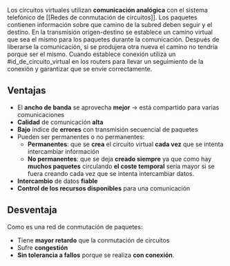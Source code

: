 Los circuitos virtuales utilizan **comunicación analógica** con el sistema telefónico de [[Redes de conmutación de circuitos]]. 
Los paquetes contienen información sobre que camino de la subred deben seguir y el destino.
En la transmisión origen-destino se establece un camino virtual que sea el mismo para los paquetes durante la comunicación. Después de liberarse la comunicación, si se produjera otra nueva el camino no tendría porque ser el mismo. 
Cuando establece conexión utiliza un #id_de_circuito_virtual en los routers para llevar un seguimiento de la conexión y garantizar que se envíe correctamente.

## Ventajas 
- El **ancho de banda** se aprovecha **mejor** -> está compartido para varias comunicaciones
- **Calidad** de comunicación **alta**
- **Bajo** índice de **errores** con transmisión secuencial de paquetes
- Pueden ser permanentes o no permanentes:
	- **Permanentes**: que se **crea** el  circuito virtual **cada vez** que se intenta intercambiar información
	- **No permanentes**: que se deja **creado siempre** ya que como hay **muchos paquetes** circulando **el coste temporal** sería mayor si se fuera creando cada vez que se intenta intercambiar datos.
- **Intercambio** de datos **fiable**
- **Control de los recursos disponibles** para una comunicación

## Desventaja 
Como es una red de conmutación de paquetes: 
- Tiene **mayor retardo** que la conmutación de circuitos
- Sufre **congestión** 
- **Sin tolerancia a fallos** porque se realiza **con conexión**. 
